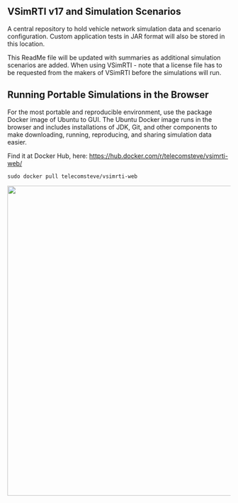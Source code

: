 VSimRTI v17 and Simulation Scenarios
------------------------------------
A central repository to hold vehicle network simulation data and scenario configuration.
Custom application tests in JAR format will also be stored in this location.

This ReadMe file will be updated with summaries as additional simulation scenarios are added.
When using VSimRTI - note that a license file has to be requested from the makers of VSimRTI before the simulations will run.

Running Portable Simulations in the Browser
-------------------------------------------

For the most portable and reproducible environment, use the package Docker image of Ubuntu to GUI.
The Ubuntu Docker image runs in the browser and includes installations of JDK, Git, and other components to make downloading, running, reproducing, and sharing simulation data easier.

Find it at Docker Hub, here: https://hub.docker.com/r/telecomsteve/vsimrti-web/
```
sudo docker pull telecomsteve/vsimrti-web
```
<img src="https://raw.github.com/stevenplatt/docker-vsimrti-web/master/screenshots/vsimrti-web.jpg?v1" width=700/>
